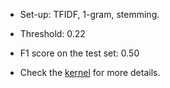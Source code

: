 * Set-up: TFIDF, 1-gram, stemming.  
* Threshold: 0.22  
* F1 score on the test set: 0.50

* Check the [kernel](https://www.kaggle.com/xfffrank/tfidf-stemming) for more details.
